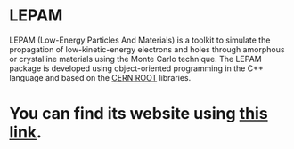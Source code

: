 # LEPAM
LEPAM (Low-Energy Particles And Materials) is a toolkit to simulate the propagation of low-kinetic-energy electrons and holes through amorphous or crystalline materials using the Monte Carlo technique. The LEPAM package is developed using object-oriented programming in the C++ language and based on the <a href="https://root.cern"  target="_blank" rel="noopener">CERN ROOT</a> libraries.

# You can find its website using <a href="https://yauhenitalochkan.github.io/LEPAM_Docs/"  target="_blank" rel="noopener">this link</a>.
